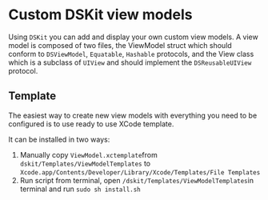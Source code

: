 # Custom DSKit view models

Using `DSKit` you can add and display your own custom view models.
A view model is composed of two files, the ViewModel struct which should conform to `DSViewModel`, `Equatable`, `Hashable` protocols, and the View class which is a subclass of `UIView` and should implement the `DSReusableUIView` protocol.

## Template

The easiest way to create new view models with everything you need to be configured is to use ready to use XCode template.

It can be installed in two ways:
1. Manually copy `ViewModel.xctemplate`from `dskit/Templates/ViewModelTemplates` to `Xcode.app/Contents/Developer/Library/Xcode/Templates/File Templates`
2. Run script from terminal, open `/dskit/Templates/ViewModelTemplates`in terminal and run `sudo sh install.sh`
